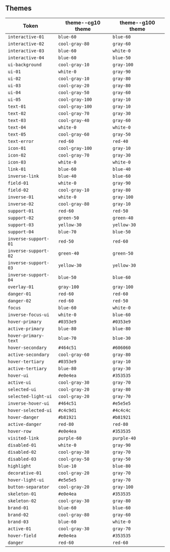 ## Themes

| Token                | theme--cg10 theme | theme--g100 theme |
| -------------------- | ----------------- | ----------------- |
| `interactive-01`     | `blue-60`         | `blue-60`         |
| `interactive-02`     | `cool-gray-80`    | `gray-60`         |
| `interactive-03`     | `blue-60`         | `white-0`         |
| `interactive-04`     | `blue-60`         | `blue-50`         |
| `ui-background`      | `cool-gray-10`    | `gray-100`        |
| `ui-01`              | `white-0`         | `gray-90`         |
| `ui-02`              | `cool-gray-10`    | `gray-80`         |
| `ui-03`              | `cool-gray-20`    | `gray-80`         |
| `ui-04`              | `cool-gray-50`    | `gray-60`         |
| `ui-05`              | `cool-gray-100`   | `gray-10`         |
| `text-01`            | `cool-gray-100`   | `gray-10`         |
| `text-02`            | `cool-gray-70`    | `gray-30`         |
| `text-03`            | `cool-gray-40`    | `gray-60`         |
| `text-04`            | `white-0`         | `white-0`         |
| `text-05`            | `cool-gray-60`    | `gray-50`         |
| `text-error`         | `red-60`          | `red-40`          |
| `icon-01`            | `cool-gray-100`   | `gray-10`         |
| `icon-02`            | `cool-gray-70`    | `gray-30`         |
| `icon-03`            | `white-0`         | `white-0`         |
| `link-01`            | `blue-60`         | `blue-40`         |
| `inverse-link`       | `blue-40`         | `blue-60`         |
| `field-01`           | `white-0`         | `gray-90`         |
| `field-02`           | `cool-gray-10`    | `gray-80`         |
| `inverse-01`         | `white-0`         | `gray-100`        |
| `inverse-02`         | `cool-gray-80`    | `gray-10`         |
| `support-01`         | `red-60`          | `red-50`          |
| `support-02`         | `green-50`        | `green-40`        |
| `support-03`         | `yellow-30`       | `yellow-30`       |
| `support-04`         | `blue-70`         | `blue-50`         |
| `inverse-support-01` | `red-50`          | `red-60`          |
| `inverse-support-02` | `green-40`        | `green-50`        |
| `inverse-support-03` | `yellow-30`       | `yellow-30`       |
| `inverse-support-04` | `blue-50`         | `blue-60`         |
| `overlay-01`         | `gray-100`        | `gray-100`        |
| `danger-01`          | `red-60`          | `red-60`          |
| `danger-02`          | `red-60`          | `red-50`          |
| `focus`              | `blue-60`         | `white-0`         |
| `inverse-focus-ui`   | `white-0`         | `blue-60`         |
| `hover-primary`      | `#0353e9`         | `#0353e9`         |
| `active-primary`     | `blue-80`         | `blue-80`         |
| `hover-primary-text` | `blue-70`         | `blue-30`         |
| `hover-secondary`    | `#464c51`         | `#606060`         |
| `active-secondary`   | `cool-gray-60`    | `gray-80`         |
| `hover-tertiary`     | `#0353e9`         | `gray-10`         |
| `active-tertiary`    | `blue-80`         | `gray-30`         |
| `hover-ui`           | `#e0e4ea`         | `#353535`         |
| `active-ui`          | `cool-gray-30`    | `gray-70`         |
| `selected-ui`        | `cool-gray-20`    | `gray-80`         |
| `selected-light-ui`  | `cool-gray-20`    | `gray-70`         |
| `inverse-hover-ui`   | `#464c51`         | `#e5e5e5`         |
| `hover-selected-ui`  | `#c4c9d1`         | `#4c4c4c`         |
| `hover-danger`       | `#b81921`         | `#b81921`         |
| `active-danger`      | `red-80`          | `red-80`          |
| `hover-row`          | `#e0e4ea`         | `#353535`         |
| `visited-link`       | `purple-60`       | `purple-40`       |
| `disabled-01`        | `white-0`         | `gray-90`         |
| `disabled-02`        | `cool-gray-30`    | `gray-70`         |
| `disabled-03`        | `cool-gray-50`    | `gray-50`         |
| `highlight`          | `blue-10`         | `blue-80`         |
| `decorative-01`      | `cool-gray-20`    | `gray-70`         |
| `hover-light-ui`     | `#e5e5e5`         | `gray-70`         |
| `button-separator`   | `cool-gray-20`    | `gray-100`        |
| `skeleton-01`        | `#e0e4ea`         | `#353535`         |
| `skeleton-02`        | `cool-gray-30`    | `gray-80`         |
| `brand-01`           | `blue-60`         | `blue-60`         |
| `brand-02`           | `cool-gray-80`    | `gray-60`         |
| `brand-03`           | `blue-60`         | `white-0`         |
| `active-01`          | `cool-gray-30`    | `gray-70`         |
| `hover-field`        | `#e0e4ea`         | `#353535`         |
| `danger`             | `red-60`          | `red-60`          |
